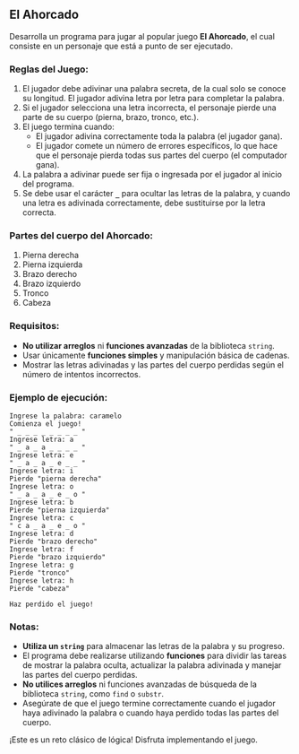 ## El Ahorcado

Desarrolla un programa para jugar al popular juego **El Ahorcado**, el cual consiste en un personaje que está a punto de ser ejecutado.

### Reglas del Juego:

1. El jugador debe adivinar una palabra secreta, de la cual solo se conoce su longitud. El jugador adivina letra por letra para completar la palabra.
2. Si el jugador selecciona una letra incorrecta, el personaje pierde una parte de su cuerpo (pierna, brazo, tronco, etc.).
3. El juego termina cuando:
   - El jugador adivina correctamente toda la palabra (el jugador gana).
   - El jugador comete un número de errores específicos, lo que hace que el personaje pierda todas sus partes del cuerpo (el computador gana).
4. La palabra a adivinar puede ser fija o ingresada por el jugador al inicio del programa.
5. Se debe usar el carácter **`_`** para ocultar las letras de la palabra, y cuando una letra es adivinada correctamente, debe sustituirse por la letra correcta.

### Partes del cuerpo del **Ahorcado**:

1. Pierna derecha
2. Pierna izquierda
3. Brazo derecho
4. Brazo izquierdo
5. Tronco
6. Cabeza

### Requisitos:

- **No utilizar arreglos** ni **funciones avanzadas** de la biblioteca `string`.
- Usar únicamente **funciones simples** y manipulación básica de cadenas.
- Mostrar las letras adivinadas y las partes del cuerpo perdidas según el número de intentos incorrectos.

### Ejemplo de ejecución:

```
Ingrese la palabra: caramelo
Comienza el juego!
" _ _ _ _ _ _ _ _ "
Ingrese letra: a
" _ a _ a _ _ _ _ "
Ingrese letra: e
" _ a _ a _ e _ _ "
Ingrese letra: i
Pierde "pierna derecha"
Ingrese letra: o
" _ a _ a _ e _ o "
Ingrese letra: b
Pierde "pierna izquierda"
Ingrese letra: c
" c a _ a _ e _ o "
Ingrese letra: d
Pierde "brazo derecho"
Ingrese letra: f
Pierde "brazo izquierdo"
Ingrese letra: g
Pierde "tronco"
Ingrese letra: h
Pierde "cabeza"

Haz perdido el juego!
```

### Notas:

- **Utiliza un `string`** para almacenar las letras de la palabra y su progreso.
- El programa debe realizarse utilizando **funciones** para dividir las tareas de mostrar la palabra oculta, actualizar la palabra adivinada y manejar las partes del cuerpo perdidas.
- **No utilices arreglos** ni funciones avanzadas de búsqueda de la biblioteca `string`, como `find` o `substr`.
- Asegúrate de que el juego termine correctamente cuando el jugador haya adivinado la palabra o cuando haya perdido todas las partes del cuerpo.

¡Este es un reto clásico de lógica! Disfruta implementando el juego.